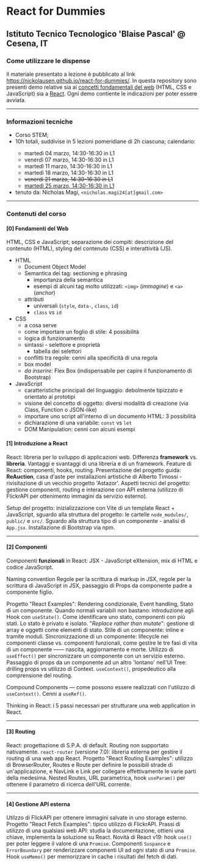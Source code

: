 # React for Dummies
## Istituto Tecnico Tecnologico 'Blaise Pascal' @ Cesena, IT

### Come utilizzare le dispense
Il materiale presentato a lezione è pubblicato al link https://nickolausen.github.io/react-for-dummies/. In questa repository sono presenti demo relative sia ai [concetti fondamentali del web](./web-basics/) (HTML, CSS e JavaScript) sia a [React](./react-demos/). Ogni demo contiente le indicazioni per poter essere avviata.

---

### Informazioni tecniche
<ul>
<li>Corso STEM;</li>
<li>10h totali, suddivise in 5 lezioni pomeridiane di 2h ciascuna; calendario:</li>
<ul>
    <li>martedì 04 marzo, 14:30-16:30 in L1</li> 
    <li>⁠⁠⁠venerdì 07 marzo, 14:30-16:30 in L1</li> 
    <li>⁠⁠martedì 11 marzo, 14:30-16:30 in L1</li>
    <li>⁠⁠martedì 18 marzo, 14:30-16:30 in L1</li> 
    <li>⁠<del>venerdì 21 marzo, 14:30-16:30 in L1</del></li>
    <li>⁠<ins>martedì 25 marzo, 14:30-16:30 in L1</ins></li>
</ul>
    <li> tenuto da: Nicholas Magi, <code>&lt;nicholas.magi24[at]gmail.com&gt;</code></li>
</ul>

---

### Contenuti del corso
#### [0] Fondamenti del Web
HTML, CSS e JavaScript; separazione dei compiti: descrizione del contenuto (HTML), styling del contenuto (CSS) e interattività (JS).
- HTML
    - Document Object Model
    - Semantica dei tag: sectioning e phrasing
        - importanza della semantica
        - esempi di alcuni tag molto utilizzati: `<img>` (*immagine*) e `<a>` (*anchor*)
    - attributi
        - universali (`style`, `data-`, `class`, `id`) 
        - `class` vs `id`
- CSS
    - a cosa serve
    - come importare un foglio di stile: 4 possibilità
    - logica di funzionamento
    - sintassi - selettore e proprietà
        - tabella dei selettori
    - conflitti tra regole: cenni alla specificità di una regola
    - box model
    - *da inserire*: Flex Box (indispensabile per capire il funzionamento di Bootstrap)
- JavaScript
    - caratteristiche principali del linguaggio: debolmente tipizzato e orientato ai prototipi
    - visione del concetto di oggetto: diversi modalità di creazione (via Class, Function o JSON-like)
    - importare uno script all'interno di un documento HTML: 3 possibilità
    - dichiarazione di una variabile: `const` vs `let`
    - DOM Manipulation: cenni con alcuni esempi

#### [1] Introduzione a React

React: libreria per lo sviluppo di applicazioni web. Differenza **framework** vs. **libreria**. Vantaggi e svantaggi di una libreria e di un framework. Feature di React: componenti, hooks, routing.
Presentazione del progetto guida: **ReAuction**, casa d'aste per installazioni artistiche di Alberto Timossi - rivisitazione di un vecchio progetto 'Astazor'. Aspetti tecnici del progetto: gestione componenti, routing e interazione con API esterna (utilizzo di FlickrAPI per ottenimento immagini da servizio esterno).

Setup del progetto: inizializzazione con Vite di un template React + JavaScript, sguardo alla struttura del progetto: le cartelle `node_modules/`, `public/` e `src/`. Sguardo alla struttura tipo di un componente - analisi di `App.jsx`.
Installazione di Bootstrap via npm.

---
#### [2] Componenti
Componenti **funzionali** in React: JSX - JavaScript eXtension, mix di HTML e codice JavaScript. 

Naming convention Regole per la scrittura di markup in JSX, regole per la scrittura di JavaScript in JSX, passaggio di Props da componente padre a componente figlio. 

Progetto "React Examples": Rendering condizionale, Event handling, Stato di un componente. Quando normali variabili non bastano: introduzione agli Hook con `useState()`. Come identificare uno stato, componenti con più stati. Lo stato è privato e isolato. "_Replace rather than mutate_": gestione di array e oggetti come elementi di stato. Stile di un componente: inline e tramite moduli. Sincronizzazione di un componente: lifecycle nei componenti classe vs. componenti funzionali, come gestire le tre fasi di vita di un componente —— nascita, aggiornamento e morte. Utilizzo di `useEffect()` per sincronizzare un componente con un servizio esterno. Passaggio di props da un componente ad un altro 'lontano' nell'UI Tree: drilling props vs utilizzo di Context. `useContext()`, propedeutico alla comprensione del routing. 

Compound Components — come possono essere realizzati con l'utilizzo di `useContext()`. Cenni a `useRef()`.

Thinking in React: i 5 passi necessari per strutturare una web application in React.

---
#### [3] Routing
React: progettazione di S.P.A. di default. Routing non supportato nativamente. `react-router` (versione 7.0): libreria esterna per gestire il routing di una web app React. Progetto "React Routing Examples": utilizzo di BrowserRouter, Routes e Route per definire le possibili strade di un'applicazione, e NavLink e Link per collegare effettivamente le varie parti della medesima. Nested Routes, URL parametrica, hook `useParam()` per ottenere il parametro di ricerca dell'URL corrente.

---
#### [4] Gestione API esterna
Utilzzo di FlickAPI per ottenere immagini salvate in uno storage esterno. Progetto "React Fetch Examples": tipico utilizzo di FlickrAPI. Prassi di utilizzo di una qualsiasi web API: studia la documentazione, ottieni una chiave, implementa la soluzione su React. Novità di React v19: hook `use()` per poter leggere il valore di una `Promise`. Componenti `Suspance` e `ErrorBoundary` per renderizzare componenti UI ad ogni stato di una `Promise`. Hook `useMemo()` per memorizzare in cache i risultati del fetch di dati.
